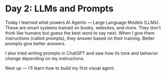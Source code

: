 # Day 2: LLMs and Prompts

Today I learned what powers AI Agents — Large Language Models (LLMs). These are smart systems trained on books, websites, and more. They don't think like humans but guess the best word to say next. When I give them instructions (called prompts), they answer based on their training. Better prompts give better answers.

I also tried writing prompts in ChatGPT and saw how its tone and behavior change depending on my instructions.

Next up — I’ll learn how to build my first visual agent.
